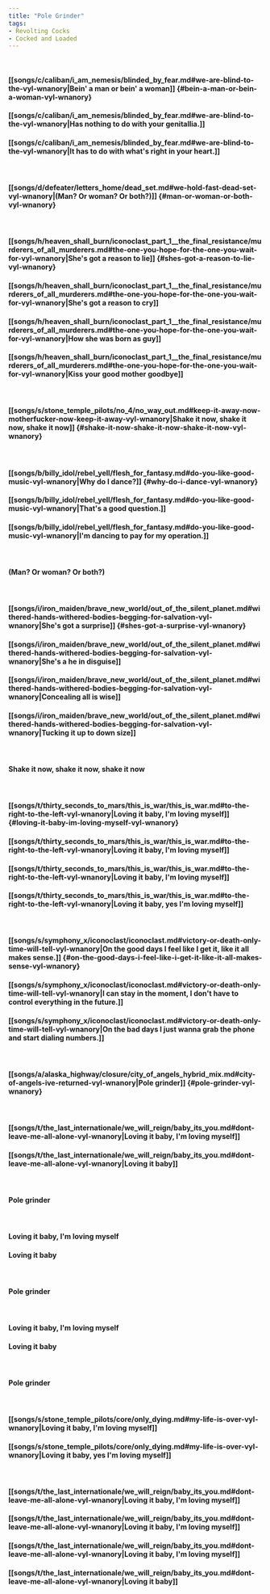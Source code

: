 ```yaml
---
title: "Pole Grinder"
tags:
- Revolting Cocks
- Cocked and Loaded
---
```

&nbsp;
#### [[songs/c/caliban/i_am_nemesis/blinded_by_fear.md#we-are-blind-to-the-vyl-wnanory|Bein' a man or bein' a woman]] {#bein-a-man-or-bein-a-woman-vyl-wnanory}
#### [[songs/c/caliban/i_am_nemesis/blinded_by_fear.md#we-are-blind-to-the-vyl-wnanory|Has nothing to do with your genitallia.]]
#### [[songs/c/caliban/i_am_nemesis/blinded_by_fear.md#we-are-blind-to-the-vyl-wnanory|It has to do with what's right in your heart.]]
&nbsp;
#### [[songs/d/defeater/letters_home/dead_set.md#we-hold-fast-dead-set-vyl-wnanory|(Man? Or woman? Or both?)]] {#man-or-woman-or-both-vyl-wnanory}
&nbsp;
#### [[songs/h/heaven_shall_burn/iconoclast_part_1__the_final_resistance/murderers_of_all_murderers.md#the-one-you-hope-for-the-one-you-wait-for-vyl-wnanory|She's got a reason to lie]] {#shes-got-a-reason-to-lie-vyl-wnanory}
#### [[songs/h/heaven_shall_burn/iconoclast_part_1__the_final_resistance/murderers_of_all_murderers.md#the-one-you-hope-for-the-one-you-wait-for-vyl-wnanory|She's got a reason to cry]]
#### [[songs/h/heaven_shall_burn/iconoclast_part_1__the_final_resistance/murderers_of_all_murderers.md#the-one-you-hope-for-the-one-you-wait-for-vyl-wnanory|How she was born as guy]]
#### [[songs/h/heaven_shall_burn/iconoclast_part_1__the_final_resistance/murderers_of_all_murderers.md#the-one-you-hope-for-the-one-you-wait-for-vyl-wnanory|Kiss your good mother goodbye]]
&nbsp;
#### [[songs/s/stone_temple_pilots/no_4/no_way_out.md#keep-it-away-now-motherfucker-now-keep-it-away-vyl-wnanory|Shake it now, shake it now, shake it now]] {#shake-it-now-shake-it-now-shake-it-now-vyl-wnanory}
&nbsp;
#### [[songs/b/billy_idol/rebel_yell/flesh_for_fantasy.md#do-you-like-good-music-vyl-wnanory|Why do I dance?]] {#why-do-i-dance-vyl-wnanory}
#### [[songs/b/billy_idol/rebel_yell/flesh_for_fantasy.md#do-you-like-good-music-vyl-wnanory|That's a good question.]]
#### [[songs/b/billy_idol/rebel_yell/flesh_for_fantasy.md#do-you-like-good-music-vyl-wnanory|I'm dancing to pay for my operation.]]
&nbsp;
#### (Man? Or woman? Or both?)
&nbsp;
#### [[songs/i/iron_maiden/brave_new_world/out_of_the_silent_planet.md#withered-hands-withered-bodies-begging-for-salvation-vyl-wnanory|She's got a surprise]] {#shes-got-a-surprise-vyl-wnanory}
#### [[songs/i/iron_maiden/brave_new_world/out_of_the_silent_planet.md#withered-hands-withered-bodies-begging-for-salvation-vyl-wnanory|She's a he in disguise]]
#### [[songs/i/iron_maiden/brave_new_world/out_of_the_silent_planet.md#withered-hands-withered-bodies-begging-for-salvation-vyl-wnanory|Concealing all is wise]]
#### [[songs/i/iron_maiden/brave_new_world/out_of_the_silent_planet.md#withered-hands-withered-bodies-begging-for-salvation-vyl-wnanory|Tucking it up to down size]]
&nbsp;
#### Shake it now, shake it now, shake it now
&nbsp;
#### [[songs/t/thirty_seconds_to_mars/this_is_war/this_is_war.md#to-the-right-to-the-left-vyl-wnanory|Loving it baby, I'm loving myself]] {#loving-it-baby-im-loving-myself-vyl-wnanory}
#### [[songs/t/thirty_seconds_to_mars/this_is_war/this_is_war.md#to-the-right-to-the-left-vyl-wnanory|Loving it baby, I'm loving myself]]
#### [[songs/t/thirty_seconds_to_mars/this_is_war/this_is_war.md#to-the-right-to-the-left-vyl-wnanory|Loving it baby, I'm loving myself]]
#### [[songs/t/thirty_seconds_to_mars/this_is_war/this_is_war.md#to-the-right-to-the-left-vyl-wnanory|Loving it baby, yes I'm loving myself]]
&nbsp;
#### [[songs/s/symphony_x/iconoclast/iconoclast.md#victory-or-death-only-time-will-tell-vyl-wnanory|On the good days I feel like I get it, like it all makes sense.]] {#on-the-good-days-i-feel-like-i-get-it-like-it-all-makes-sense-vyl-wnanory}
#### [[songs/s/symphony_x/iconoclast/iconoclast.md#victory-or-death-only-time-will-tell-vyl-wnanory|I can stay in the moment, I don't have to control everything in the future.]]
#### [[songs/s/symphony_x/iconoclast/iconoclast.md#victory-or-death-only-time-will-tell-vyl-wnanory|On the bad days I just wanna grab the phone and start dialing numbers.]]
&nbsp;
#### [[songs/a/alaska_highway/closure/city_of_angels_hybrid_mix.md#city-of-angels-ive-returned-vyl-wnanory|Pole grinder]] {#pole-grinder-vyl-wnanory}
&nbsp;
#### [[songs/t/the_last_internationale/we_will_reign/baby_its_you.md#dont-leave-me-all-alone-vyl-wnanory|Loving it baby, I'm loving myself]]
#### [[songs/t/the_last_internationale/we_will_reign/baby_its_you.md#dont-leave-me-all-alone-vyl-wnanory|Loving it baby]]
&nbsp;
#### Pole grinder
&nbsp;
#### Loving it baby, I'm loving myself
#### Loving it baby
&nbsp;
#### Pole grinder
&nbsp;
#### Loving it baby, I'm loving myself
#### Loving it baby
&nbsp;
#### Pole grinder
&nbsp;
#### [[songs/s/stone_temple_pilots/core/only_dying.md#my-life-is-over-vyl-wnanory|Loving it baby, I'm loving myself]]
#### [[songs/s/stone_temple_pilots/core/only_dying.md#my-life-is-over-vyl-wnanory|Loving it baby, yes I'm loving myself]]
&nbsp;
#### [[songs/t/the_last_internationale/we_will_reign/baby_its_you.md#dont-leave-me-all-alone-vyl-wnanory|Loving it baby, I'm loving myself]]
#### [[songs/t/the_last_internationale/we_will_reign/baby_its_you.md#dont-leave-me-all-alone-vyl-wnanory|Loving it baby, I'm loving myself]]
#### [[songs/t/the_last_internationale/we_will_reign/baby_its_you.md#dont-leave-me-all-alone-vyl-wnanory|Loving it baby, I'm loving myself]]
#### [[songs/t/the_last_internationale/we_will_reign/baby_its_you.md#dont-leave-me-all-alone-vyl-wnanory|Loving it baby]]
